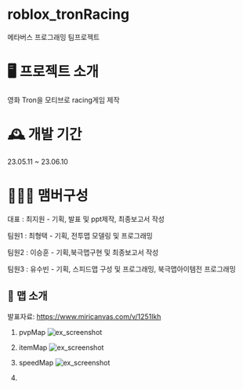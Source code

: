 # roblox_tronRacing
메타버스 프로그래밍 팀프로젝트 





🖥️ 프로젝트 소개
====================
영화 Tron을 모티브로 racing게임 제작






🕰️ 개발 기간
====================
23.05.11 ~ 23.06.10







🧑‍🤝‍🧑 맴버구성
====================
대표 : 최지원 - 기획, 발표 및 ppt제작, 최종보고서 작성

팀원1 : 최형택 - 기획, 전투맵 모델링 및 프로그래밍

팀원2 : 이승훈 - 기획,북극맵구현 및 최종보고서 작성

팀원3 : 유수빈 - 기획, 스피드맵 구성 및 프로그래밍, 북극맵아이템전 프로그래밍 







📌 맵 소개 
------------------------------------
발표자료:
https://www.miricanvas.com/v/1251lkh


1. pvpMap
![ex_screenshot](https://postfiles.pstatic.net/MjAyMzA2MTVfMTQy/MDAxNjg2ODM2NzcwMDQ3.ETIpz-1AOq8pvrzSfyizx2x6TEPDVuOj9h4-JKEx4AEg.IzKJKdYiMkc2_DtuqlZCi_Nsr__c8eyHKlG-uX8vBSQg.GIF.mkong519/pvp2.gif?type=w966)



2. itemMap
![ex_screenshot](https://postfiles.pstatic.net/MjAyMzA2MTVfMjcx/MDAxNjg2ODM2ODA5NzEy.-3_dvEg-pzfWsako_5OS5JdJuQhYDAx_CbwY4xmrRF0g.hpDUTMDkVkopPPvGN0-1tEUPdpohf991AMhQN_JoEGAg.PNG.mkong519/RobloxScreenShot20230609_210257402.png?type=w966)




3. speedMap 
![ex_screenshot](https://postfiles.pstatic.net/MjAyMzA2MTVfMjM0/MDAxNjg2ODM2ODAyMTg1.s3n2jiEuwOaROOfxQz2X0pKpF02uXcM67n6w0TGr1aAg.4rss1TpEdhNVHrmYXy-6e-5tBFcB53g7QlBc3gp-hOog.GIF.mkong519/finishLine.gif?type=w966)
5. 
